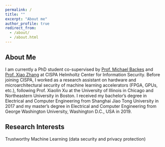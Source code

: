 ```yaml
---
permalink: /
title: ""
excerpt: "About me"
author_profile: true
redirect_from: 
  - /about/
  - /about.html
---
```

## About Me
I am currently a PhD student co-supervised by [Prof. Michael Backes](https://cispa.de/en/people/backes) and [Prof. Xiao Zhang](https://xiao-zhang.net/) at CISPA Helmholtz Center for Information Security. Before joining CISPA, I worked as a research assistant on hardware and microarchitectural security of machine learning accelerators (FPGA, GPUs, etc.), following Prof. Xiaolin Xu at the University of Illinois in Chicago and Northeastern University in Boston. I received my bachelor’s degree in Electrical and Computer Engineering from Shanghai Jiao Tong University in 2017 and my master’s degree in Electrical and Computer Engineering from George Washington University, Washington D.C., USA in 2019.

## Research Interests
Trustworthy Machine Learning (data security and privacy protection)




